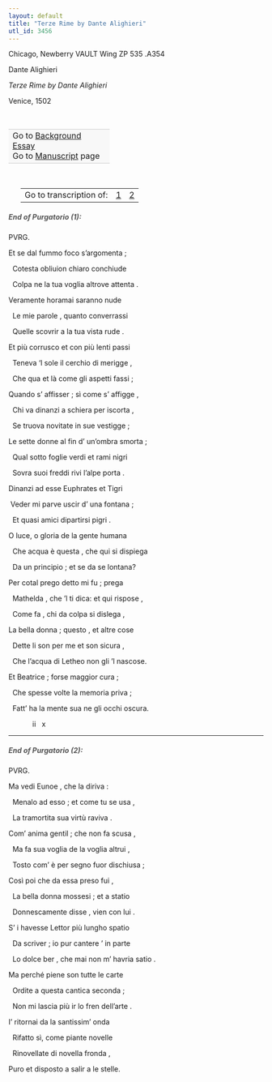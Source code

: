 ```yaml
---
layout: default
title: "Terze Rime by Dante Alighieri"
utl_id: 3456
---
```



Chicago, Newberry VAULT Wing ZP 535 .A354


Dante Alighieri


*Terze Rime by Dante Alighieri*


Venice, 1502


 

<table border="0.5" cellpadding="1" cellspacing="1" style="width: 200px; background-color:#F8F8F8;"><tbody style="border-color:#ccc"><tr style="border-color:#ccc"><td>Go to <a href="https://centerfordigitalhumanities.github.io/Newberry-Italian-paleography/essay/079" target="_blank">Background Essay</a><br />
			Go to <a href="https://centerfordigitalhumanities.github.io/Newberry-Italian-paleography/www/record.html?id=079" target="_blank">Manuscript</a> page</td>
</tr></tbody></table>
 


<table border="0.5" cellpadding="1" cellspacing="1" style="width: 240px; margin-left: 0.25in;"><tbody><tr style="border-color:#B3B6B7"><td style="text-align:center">Go to transcription of:</td>
<td style="text-align:center"><a href="#1">1</a></td>
<td style="text-align:center"><a href="#2">2</a></td>
</tr></tbody></table>
<h5 id="1" style="color:#555;">End of Purgatorio (1):</h5>

PVRG.


Et se dal fummo foco s’argomenta ;


  Cotesta obliuion chiaro conchiude


  Colpa ne la tua voglia altrove attenta .


Veramente horamai saranno nude


  Le mie parole , quanto converrassi


  Quelle scovrir a la tua vista rude .


Et più corrusco et con più lenti passi


  Teneva ‘l sole il cerchio di merigge ,


  Che qua et là come gli aspetti fassi ;


Quando s’ affisser ; sì come s’ affigge ,


  Chi va dinanzi a schiera per iscorta ,


  Se truova novitate in sue vestigge ;


Le sette donne al fin d’ un’ombra smorta ;


  Qual sotto foglie verdi et rami nigri


  Sovra suoi freddi rivi l’alpe porta .


Dinanzi ad esse Euphrates et Tigri


 Veder mi parve uscir d’ una fontana ;


  Et quasi amici dipartirsi pigri .


O luce, o gloria de la gente humana


  Che acqua è questa , che qui si dispiega


  Da un principio ; et se da se lontana?


Per cotal prego detto mi fu ; prega


  Mathelda , che ’l ti dica: et qui rispose ,


  Come fa , chi da colpa si dislega ,


La bella donna ; questo , et altre cose


  Dette li son per me et son sicura ,


  Che l’acqua di Letheo non gli ’l nascose.


Et Beatrice ; forse maggior cura ;


  Che spesse volte la memoria priva ;


  Fatt’ ha la mente sua ne gli occhi oscura.


            ii   x


<hr /><h5 id="2" style="color:#555;">End of Purgatorio (2):</h5>

PVRG.


Ma vedi Eunoe , che la diriva :


  Menalo ad esso ; et come tu se usa ,


  La tramortita sua virtù raviva .


Com’ anima gentil ; che non fa scusa ,


  Ma fa sua voglia de la voglia altrui ,


  Tosto com’ è per segno fuor dischiusa ;


Così poi che da essa preso fui ,


  La bella donna mossesi ; et a statio


  Donnescamente disse , vien con lui .


S’ i havesse Lettor più lungho spatio


  Da scriver ; io pur cantere ’ in parte


  Lo dolce ber , che mai non m’ havria satio .


Ma perché piene son tutte le carte


  Ordite a questa cantica seconda ;


  Non mi lascia più ir lo fren dell’arte .


I’ ritornai da la santissim’ onda


  Rifatto sì, come piante novelle


  Rinovellate di novella fronda ,


Puro et disposto a salir a le stelle.

